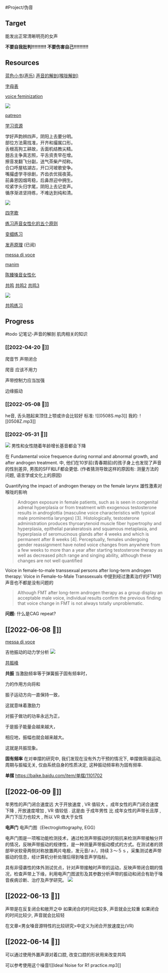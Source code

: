 #Project/伪音
## Target
能发出正常清晰明亮的女声



**不要自我批判!!!!!!!!!!  不要伤害自己!!!!!!!!!!**

## Resources
[蓝色小书(声乐)](x-devonthink-item://CFD97273-DD7C-45E9-8B20-3138A7E7A719)
[声音的解剖(喉咙解剖)](x-devonthink-item://2DE113C1-D2A6-40FA-88A9-CF4489C5D322)

[字母表](http://xh.5156edu.com/pinyi.html)

[voice feminization](https://www.youtube.com/watch?v=BfCS01MkbIY&list=PLYJkVI7LLpknvBww07jnsxbz-_Lkynsry)

![](https://picture-bed-1301848969.cos.ap-shanghai.myqcloud.com/20220527153004.png)


[patreon](https://www.patreon.com/m/2213555/posts)

[学习资源](https://docs.google.com/spreadsheets/d/1F0zsAOoyfBXu63_U2zy0et0Ku1OxZ0DCDKUsEI5Ebjs/edit#gid=1676784532)

学好声韵辨四声，阴阳上去要分明。  
部位方法需找准，开齐和撮属口形。  
舌根高狗工耕故，舌面机结教尖精。  
翘舌主争真志照，平舌资责早在增。  
擦音发翻飞分副，送气茶柴产彻称。  
合口呼屋枯湖古，开口河坡歌安争。  
嘴撮虚学寻徐剧，齐齿衣优摇夜英。  
前鼻恩因烟弯稳，后鼻昂迎中拥生。  
咬紧字头归字尾，阴阳上去记变声。  
循序渐进坚持练，不难达到纯和清。

![](https://picture-bed-1301848969.cos.ap-shanghai.myqcloud.com/20220611151818.png)


[四字歌](https://www.bilibili.com/video/BV19J411a7uB)


[练习声音女性化的五个原则](https://www.patreon.com/posts/5-key-basics-for-34795850)

[变细练习](https://docs.google.com/document/d/16Yv30tSd7qRvhULK-mdmw8jVWiiiVISGn0vPcmEgHtU/edit)


[发声原理](https://newt.phys.unsw.edu.au/jw/voice.html) (已阅)

[messa di voce](https://www.youtube.com/watch?v=3wYQOF2ltig)

[manim](https://github.com/3b1b/manim)
 
[陈臻嗓音女性化](https://zhuanlan.zhihu.com/p/205516268)



[共鸣](https://www.youtube.com/watch?v=D_b--xk7IxM)
[共鸣2](https://www.youtube.com/watch?v=21ZfGPp-Ves)
[共鸣3](https://www.youtube.com/watch?v=YSf8e1JkSLo)


![](https://picture-bed-1301848969.cos.ap-shanghai.myqcloud.com/20220613162233.png)

[共鸣练习](https://www.patreon.com/posts/64908939)


## Progress
#todo 记笔记-声音的解剖 肌肉相关的知识

### [[2022-04-20 📅]]
爬音节
声带闭合

爬音 应该不用力

声带控制力应当加强

边缘振动

### [[2022-05-08 📅]]
he音, 舌头翘起来顶住上颚或许会比较好
标准:
![[0508S.mp3]]
我的:
![[0508Z.mp3]]
  

### [[2022-05-31 📅]]
![](https://picture-bed-1301848969.cos.ap-shanghai.myqcloud.com/20220531225758.png)
男性和女性随着年龄增长基音都会下降

在 Fundamental voice frequence during normal and abnormal growth, and after androgen treatment. 中, 他们在10岁前(青春期前)的孩子身上也发现了声音的性别差异, 男孩的SFF和LF都会更低. (作者猜测导致这样的原因有: 测量方法的问题, 语言学或文化上的原因)


Quantifying the impact of androgen therapy on the female larynx
雄性激素对喉咙的影响
>Androgen exposure in female patients, such as is seen in congenital adrenal hyperplasia or from treatment with exogenous testosterone results in androglottia (masculine voice characteristics with typical male prominentia larynges) [3]. Histologically, testosterone administration produces thyroarytenoid muscle fiber hypertrophy and hyperplasia, epithelial parakeratosis and squamous metaplasia, and hyperplasia of seromucinous glands after 4 weeks and which is permanent after 8 weeks [4]. Perceptually, females undergoing gender reassignment have noted voice changes from anywhere from a few weeks to more than a year after starting testosterone therapy as well as decreased pitch range and singing ability, although these changes are not well quantified

Voice in female-to-male transsexual persons after long-term androgen therapy: Voice in Female-to-Male Transsexuals 中提到经过激素治疗的FTM的声音也不都是没有问题的
>Although FMT after long-term androgen therapy as a group display an acceptable male voice, individual results confirm the previous finding that voice change in FMT is not always totally unproblematic.

**问题:** 什么是CAG repeat?


## [[2022-06-08 📅]]
[messa di voce](https://www.youtube.com/watch?v=3wYQOF2ltig)

吉他振动的动力学分析
![](https://picture-bed-1301848969.cos.ap-shanghai.myqcloud.com/20220608171446.png)

[共振峰](https://zhuanlan.zhihu.com/p/58506683)

**共振**
当激励频率等于弹簧振子固有频率时，

力的作用方向将和

振子运动方向一直保持一致，

这就意味着激励力

对振子做功的功率永远为正，

于是振子能量会越来越大，

相应地，振幅也就会越来越大。

这就是共振现象。

**固有频率**
在对单摆的研究中, 我们发现在没有外力干预的情况下, 单摆做简谐运动, 周期与振幅无关, 仅由系统自身的性质决定, 这种振动频率称为固有频率.

**单摆**
https://baike.baidu.com/item/单摆/1101702

## [[2022-06-09 📅]]
年男性的声门闭合速度远 大于开放速度 , VR 值较大 。成年女性的声门闭合速度下降 , 开放速度增加 , VR 值较低 . 这是由 于成年男性 比 成年女性的声带长且厚 , 声门下压力也较大 , 所以 VR 值大于女性 


**电声门**
电声门图（Electroglottography, EGG）

电声门图是一项喉功能检测技术，通过检测声带振动时的阻抗来检测声带接触分开的情况，反映声带振动的规律性，是一种测量声带振动模式的方式。在测试者的颈部甲状软骨两侧对称放置两片电极，发元音/ａ/，持续３～５ｓ，采集测试者声带振动的信息，经计算机分析处理后得到嗓音声学指标。

具有非侵袭性的体外测试优点，针对声带接触时声带的运动，反映声带闭合期的情况，检查声带上下缘，利用电声门图波形及其参数分析声带的振动和闭合有助于嗓音疾病诊断、治疗及声学研究。
![](https://picture-bed-1301848969.cos.ap-shanghai.myqcloud.com/20220609171209.png)


## [[2022-06-13 📅]]
声带是在反复闭合和敞开之中
如果闭合的时间比较多, 声音就会比较重
如果闭合的时间比较少, 声音就会比较轻

在文章<男女嗓音源特性的比较研究>中定义为闭合开放速度比(VR)


## [[2022-06-14 📅]]
可以通过使用外置声源对着口腔, 改变口腔的形状用来改变共鸣

可以参考使用这个噪音![[Ideal Noise for R1 practice.mp3]]